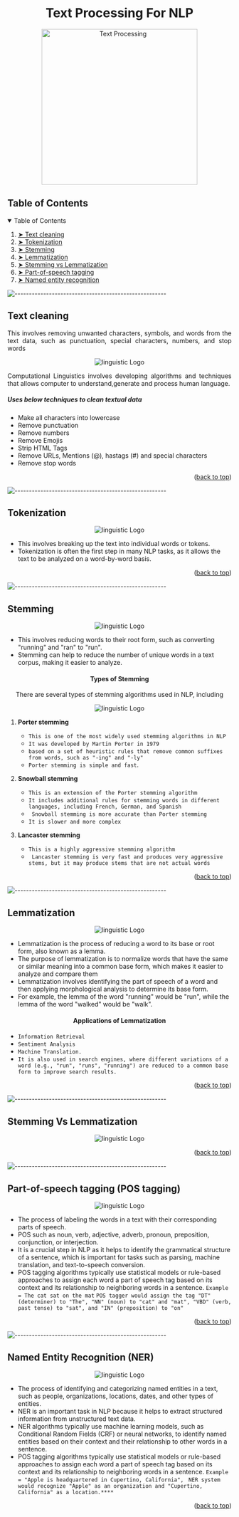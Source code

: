 <a id="readme-top"></a>
<h1 align="center">Text Processing For NLP</h1>
<p align="center"> 
  <img src="/23 July'23 Text Processing For NLP/snapshots/txt_preprocess.jpg" width="350"alt="Text Processing" >
</p>

<!-- TABLE OF CONTENTS -->
<h2 id="table-of-contents"> Table of Contents</h2>

<details open="open">
  <summary>Table of Contents</summary>
  <ol>
    <li><a href="#txt_clean"> ➤ Text cleaning</a></li>
    <li><a href="#Tokenization"> ➤ Tokenization </a></li>
    <li><a href="#Stemming"> ➤ Stemming</a></li>
    <li><a href="#Lemmatization"> ➤ Lemmatization</a></li>
    <li><a href="#diff"> ➤ Stemming vs Lemmatization</a></li>
    <li><a href="#part"> ➤ Part-of-speech tagging </a></li>
    <li><a href="#ner"> ➤ Named entity recognition</a></li>
  </ol>
</details>

![-----------------------------------------------------](https://raw.githubusercontent.com/andreasbm/readme/master/assets/lines/rainbow.png)


<h2 id="txt_clean"> Text cleaning</h2>

<p align="justify"> 
  This involves removing unwanted characters, symbols, and words from the text data, such as punctuation, special characters, numbers, and stop words
</p>

<p align="center"> 
  <img src="/23 July'23 Text Processing For NLP/snapshots/text_clean.png" alt="linguistic Logo" >
</p>

<p align="justify"> 
  Computational Linguistics involves developing algorithms and techniques that allows computer to understand,generate and process human language. 

##### Uses below techniques to clean textual data

* Make all characters into lowercase
* Remove punctuation
* Remove numbers
* Remove Emojis
* Strip HTML Tags
* Remove URLs, Mentions (@), hastags (#) and special characters
* Remove stop words

</p>
<p align="right">(<a href="#readme-top">back to top</a>)</p>

![-----------------------------------------------------](https://raw.githubusercontent.com/andreasbm/readme/master/assets/lines/rainbow.png)


<h2 id="Tokenization"> Tokenization </h2>

<p align="center"> 
  <img src="/23 July'23 Text Processing For NLP/snapshots/token.png" alt="linguistic Logo" >
</p>

<p align="justify"> 

 * This involves breaking up the text into individual words or tokens. 
 * Tokenization is often the first step in many NLP tasks, as it allows the text to be analyzed on a word-by-word basis.
</p>
<p align="right">(<a href="#readme-top">back to top</a>)</p>

![-----------------------------------------------------](https://raw.githubusercontent.com/andreasbm/readme/master/assets/lines/rainbow.png)


<h2 id="Stemming">  Stemming </h2>
<p align="center"> 
  <img src="/23 July'23 Text Processing For NLP/snapshots/stemming.png" alt="linguistic Logo" >
</p>
<p align="justify"> 

 *  This involves reducing words to their root form, such as converting "running" and "ran" to "run". 
 * Stemming can help to reduce the number of unique words in a text corpus, making it easier to analyze.
</p>

<h4 id="uses" align="center"> Types of Stemming</h4>

<p align="center">There are several types of stemming algorithms used in NLP, including</p>

<p align="center"> 
  <img src="/23 July'23 Text Processing For NLP/snapshots/types_stemming.png" alt="linguistic Logo" >
</p>

1. <b>Porter stemming</b>
    + `This is one of the most widely used stemming algorithms in NLP`
    +  `It was developed by Martin Porter in 1979 `
    +  `based on a set of heuristic rules that remove common suffixes from words, such as "-ing" and "-ly"`
    +  `Porter stemming is simple and fast`.
  
2. <b>Snowball  stemming</b>
    + `This is an extension of the Porter stemming algorithm`
    +  ` It includes additional rules for stemming words in different languages, including French, German, and Spanish `
    +  ` Snowball stemming is more accurate than Porter stemming`
    +  `It is slower and more complex`
  
3. <b>Lancaster  stemming</b>
    + ` This is a highly aggressive stemming algorithm `
    +  `  Lancaster stemming is very fast and produces very aggressive stems, but it may produce stems that are not actual words `
  
</p>
<p align="right">(<a href="#readme-top">back to top</a>)</p>

![-----------------------------------------------------](https://raw.githubusercontent.com/andreasbm/readme/master/assets/lines/rainbow.png)


<h2 id="Lemmatization">  Lemmatization </h2>
<p align="center"> 
  <img src="/23 July'23 Text Processing For NLP/snapshots/lemma.jpeg" alt="linguistic Logo" >
</p>
<p align="justify"> 

 *  Lemmatization is the process of reducing a word to its base or root form, also known as a lemma.
 *  The purpose of lemmatization is to normalize words that have the same or similar meaning into a common base form, which makes it easier to analyze and compare them
 *  Lemmatization involves identifying the part of speech of a word and then applying morphological analysis to determine its base form.
 *  For example, the lemma of the word "running" would be "run", while the lemma of the word "walked" would be "walk".
</p>

<h4  align="center"> Applications  of Lemmatization </h4>

 + `Information Retrieval`
 +  `Sentiment Analysis `
 +  `Machine Translation.`
 +  `It is also used in search engines, where different variations of a word (e.g., "run", "runs", "running") are reduced to a common base form to improve search results.`
  
 <p align="right">(<a href="#readme-top">back to top</a>)</p>

![-----------------------------------------------------](https://raw.githubusercontent.com/andreasbm/readme/master/assets/lines/rainbow.png)


<h2 id="diff">  Stemming Vs Lemmatization </h2>

<p align="center"> 
  <img src="/23 July'23 Text Processing For NLP/snapshots/diff.png" alt="linguistic Logo" >
</p>

<p align="right">(<a href="#readme-top">back to top</a>)</p>

![-----------------------------------------------------](https://raw.githubusercontent.com/andreasbm/readme/master/assets/lines/rainbow.png)

<h2 id="part">  Part-of-speech tagging (POS tagging)</h2>
<p align="center"> 
  <img src="/23 July'23 Text Processing For NLP/snapshots/pos.jpeg" alt="linguistic Logo" >
</p>
<p align="justify"> 

 *  The process of labeling the words in a text with their corresponding parts of speech.
 *  POS such as noun, verb, adjective, adverb, pronoun, preposition, conjunction, or interjection.
 *  It is a crucial step in NLP as it helps to identify the grammatical structure of a sentence, which is important for tasks such as parsing, machine translation, and text-to-speech conversion.
 *  POS tagging algorithms typically use statistical models or rule-based approaches to assign each word a part of speech tag based on its context and its relationship to neighboring words in a sentence.
  `Example = The cat sat on the mat`
  `POS tagger would assign the tag "DT" (determiner) to "The", "NN" (noun) to "cat" and "mat", "VBD" (verb, past tense) to "sat", and "IN" (preposition) to "on"`
</p>
 <p align="right">(<a href="#readme-top">back to top</a>)</p>


![-----------------------------------------------------](https://raw.githubusercontent.com/andreasbm/readme/master/assets/lines/rainbow.png)

<h2 id="ner">Named Entity Recognition (NER) </h2>
<p align="center"> 
  <img src="/23 July'23 Text Processing For NLP/snapshots/ner.png" alt="linguistic Logo" >
</p>
<p align="justify"> 

 *   The process of identifying and categorizing named entities in a text, such as people, organizations, locations, dates, and other types of entities. 
 *  NER is an important task in NLP because it helps to extract structured information from unstructured text data.
 * NER algorithms typically use machine learning models, such as Conditional Random Fields (CRF) or neural networks, to identify named entities based on their context and their relationship to other words in a sentence. 
 *  POS tagging algorithms typically use statistical models or rule-based approaches to assign each word a part of speech tag based on its context and its relationship to neighboring words in a sentence.
  `Example = "Apple is headquartered in Cupertino, California", `
  `NER system would recognize "Apple" as an organization and "Cupertino, California" as a location.****`
</p>
 <p align="right">(<a href="#readme-top">back to top</a>)</p>